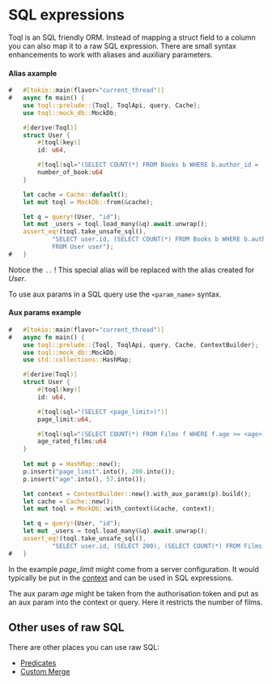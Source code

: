 # SQL expressions
Toql is an SQL friendly ORM. Instead of mapping a struct field to a column you can also map it
to a raw SQL expression. There are small syntax enhancements to work with aliases and auxiliary parameters.

#### Alias axample

```rust
#   #[tokio::main(flavor="current_thread")]
#   async fn main() {
    use toql::prelude::{Toql, ToqlApi, query, Cache};
    use toql::mock_db::MockDb;

    #[derive(Toql)]
    struct User {
        #[toql(key)]
        id: u64,

        #[toql(sql="(SELECT COUNT(*) FROM Books b WHERE b.author_id = ..id)")]
        number_of_book:u64
    }

    let cache = Cache::default();
    let mut toql = MockDb::from(&cache);

	let q = query!(User, "id"); 
	let mut _users = toql.load_many(&q).await.unwrap(); 
	assert_eq!(toql.take_unsafe_sql(), 
			"SELECT user.id, (SELECT COUNT(*) FROM Books b WHERE b.author_id = user.id) \
            FROM User user");
#   }
```

Notice the `..` ! This special alias will be replaced with the alias created for _User_.

To use aux params in a SQL query use the `<param_name>` syntax. 

#### Aux params example

```rust
#   #[tokio::main(flavor="current_thread")]
#   async fn main() {
    use toql::prelude::{Toql, ToqlApi, query, Cache, ContextBuilder};
    use toql::mock_db::MockDb;
    use std::collections::HashMap;

    #[derive(Toql)]
    struct User {
        #[toql(key)]
        id: u64,

        #[toql(sql="(SELECT <page_limit>)")]
        page_limit:u64,

        #[toql(sql="(SELECT COUNT(*) FROM Films f WHERE f.age >= <age>)")]
        age_rated_films:u64
    }
 
    let mut p = HashMap::new();
    p.insert("page_limit".into(), 200.into());
    p.insert("age".into(), 57.into());

    let context = ContextBuilder::new().with_aux_params(p).build();
    let cache = Cache::new();
    let mut toql = MockDb::with_context(&cache, context);

	let q = query!(User, "id"); 
	let mut _users = toql.load_many(&q).await.unwrap(); 
	assert_eq!(toql.take_unsafe_sql(), 
			"SELECT user.id, (SELECT 200), (SELECT COUNT(*) FROM Films f WHERE f.age >= 57) FROM User user");
#   }
```
In the example *page_limit* might come from a server configuration. 
It would typically be put in the [context](../3-api/1-introduction.md) and can be used in SQL expressions.

The aux param *age* might be taken from the authorisation token and put as an aux param into the context or query. 
Here it restricts the number of films.

## Other uses of raw SQL
There are other places you can use raw SQL:
 - [Predicates](14-predicates.md)
 - [Custom Merge](9-merges.md)